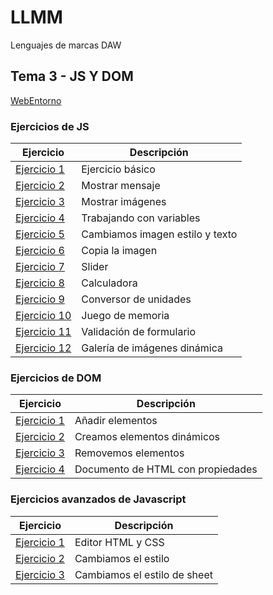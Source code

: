 # LLMM

Lenguajes de marcas DAW

## Tema 3 - JS Y DOM
 [WebEntorno](/Tema3/WebEntorno/index.html)

### Ejercicios de JS
Ejercicio  | Descripción
-----------|--------------
 [Ejercicio 1](/Tema3/Ejercicio1/Ejercicio1.html)         | Ejercicio básico
 [Ejercicio 2](/Tema3/Ejercicio2/Ejercicio2.html)         | Mostrar mensaje
 [Ejercicio 3](/Tema3/Ejercicio3.html)         | Mostrar imágenes
 [Ejercicio 4](/Tema3/Ejercicio4.html)         | Trabajando con variables
 [Ejercicio 5](/Tema3/Ejercicio5.html)         | Cambiamos imagen estilo y texto
 [Ejercicio 6](/Tema3/Ejercicio6.html)         | Copia la imagen
 [Ejercicio 7](/Tema3/Ejercicio7/Ejercicio7.html)         | Slider
 [Ejercicio 8](/Tema3/Ejercicio8.html)         | Calculadora
 [Ejercicio 9](/Tema3/Ejercicio9.html)         | Conversor de unidades
 [Ejercicio 10](/Tema3/Ejercicio10.html)         | Juego de memoria
 [Ejercicio 11](/Tema3/Ejercicio11.html)         | Validación de formulario
 [Ejercicio 12](/Tema3/Ejercicio12.html)         | Galería de imágenes dinámica

### Ejercicios de DOM
Ejercicio  | Descripción
-----------|--------------
 [Ejercicio 1](/Tema3/Ejercicio1D.html)         | Añadir elementos
 [Ejercicio 2](/Tema3/Ejercicio2D.html)         | Creamos elementos dinámicos
 [Ejercicio 3](/Tema3/Ejercicio3D.html)         | Removemos elementos
 [Ejercicio 4](/Tema3/Ejercicio4D.html)         | Documento de HTML con propiedades

 ### Ejercicios avanzados de Javascript
Ejercicio  | Descripción
-----------|--------------
 [Ejercicio 1](/Tema3/Ejercicio1A.html)         | Editor HTML y CSS
 [Ejercicio 2](/Tema3/Ejercicio2A.html)         | Cambiamos el estilo
 [Ejercicio 3](/Tema3/Ejercicio3A.html)         | Cambiamos el estilo de sheet